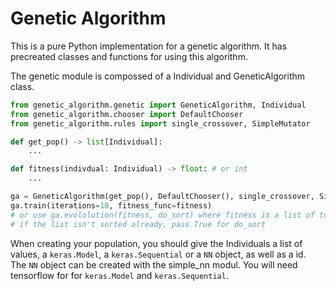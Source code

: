 # Genetic Algorithm

This is a pure Python implementation for a genetic algorithm. It has precreated classes and functions for using this algorithm.

The genetic module is compossed of a Individual and GeneticAlgorithm class. 
````Python
from genetic_algorithm.genetic import GeneticAlgorithm, Individual
from genetic_algorithm.chooser import DefaultChooser
from genetic_algorithm.rules import single_crossover, SimpleMutator

def get_pop() -> list[Individual]:
    ...

def fitness(indivdual: Individual) -> float: # or int
    ...

ga = GeneticAlgorithm(get_pop(), DefaultChooser(), single_crossover, SimpleMutator(), tracker=..., n_keep=..., n_mutate_keeped=...)
ga.train(iterations=10, fitness_func=fitness)
# or use ga.evololution(fitness, do_sort) where fitness is a list of tuples of a number representing a score and an Individual
# if the list isn't sorted already, pass True for do_sort 
````

When creating your population, you should give the Individuals a list of values, a ``keras.Model``, a ``keras.Sequential`` or a ``NN`` object, as well as a id.  
The ``NN`` object can be created with the simple_nn modul. You will need tensorflow for for ``keras.Model`` and ``keras.Sequential``.